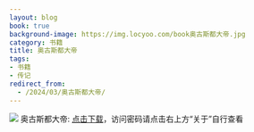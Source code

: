 ```yaml
---
layout: blog
book: true
background-image: https://img.locyoo.com/book奥古斯都大帝.jpg
category: 书籍
title: 奥古斯都大帝
tags:
- 书籍
- 传记
redirect_from:
  - /2024/03/奥古斯都大帝/
---
```

![](https://img.locyoo.com/book奥古斯都大帝.jpg)
奥古斯都大帝: <a name = "ref1" href="https://url18.ctfile.com/f/50983618-1268598163-0a4348?p=3619">点击下载</a>，访问密码请点击右上方“关于”自行查看